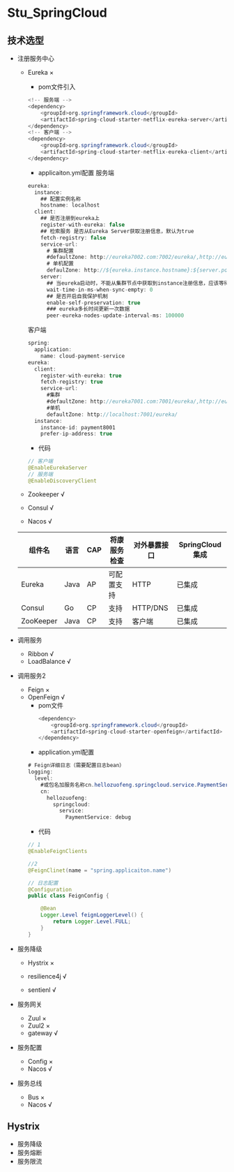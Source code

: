 # Stu_SpringCloud

## 技术选型

* 注册服务中心
  - Eureka ×  
    - pom文件引入
    ```java
    <!-- 服务端 -->
    <dependency>
        <groupId>org.springframework.cloud</groupId>
        <artifactId>spring-cloud-starter-netflix-eureka-server</artifactId>
    </dependency>
    <!-- 客户端 -->
    <dependency>
        <groupId>org.springframework.cloud</groupId>
        <artifactId>spring-cloud-starter-netflix-eureka-client</artifactId>
    </dependency>
    ```
    - applicaiton.yml配置
    服务端
    ```java
    eureka:
      instance:
        ## 配置实例名称
        hostname: localhost
      client:
        ## 是否注册到eureka上
        register-with-eureka: false
        ## 检索服务 是否从Eureka Server获取注册信息，默认为true
        fetch-registry: false
        service-url:
          # 集群配置
          #defaultZone: http://eureka7002.com:7002/eureka/,http://eureka7003.com:7003/eureka/
          # 单机配置
          defaulZone: http://${eureka.instance.hostname}:${server.port}/eureka/
        server:
          ## 当eureka启动时，不能从集群节点中获取到instance注册信息，应该等待的时间
          wait-time-in-ms-when-sync-empty: 0
          ## 是否开启自我保护机制
          enable-self-preservation: true
          ### eureka多长时间更新一次数据
          peer-eureka-nodes-update-interval-ms: 100000
    ```
    客户端
    ```java
    spring:
      application:
        name: cloud-payment-service
    eureka:
      client:
        register-with-eureka: true
        fetch-registry: true
        service-url:
          #集群
          #defaultZone: http://eureka7001.com:7001/eureka/,http://eureka7002.com:7002/eureka/,http://eureka7003.com:7003/eureka/
          #单机
          defaultZone: http://localhost:7001/eureka/
      instance:
        instance-id: payment8001
        prefer-ip-address: true
    ```
    - 代码
    ```java
    // 客户端
    @EnableEurekaServer
    // 服务端
    @EnableDiscoveryClient
    ```

  - Zookeeper √
  - Consul √
  - Nacos √

  
  | 组件名 | 语言 | CAP | 将康服务检查 | 对外暴露接口 | SpringCloud集成 |
  | ----- | ----- | ----- | ----- | ----- | ----- |
  | Eureka | Java | AP | 可配置支持 | HTTP | 已集成 |
  | Consul | Go | CP | 支持 | HTTP/DNS | 已集成 |
  | ZooKeeper | Java | CP | 支持 | 客户端 | 已集成 |


* 调用服务
  - Ribbon √
  - LoadBalance √

* 调用服务2
  - Feign ×
  - OpenFeign √
    - pom文件
      ```java
      <dependency>
          <groupId>org.springframework.cloud</groupId>
          <artifactId>spring-cloud-starter-openfeign</artifactId>
      </dependency>
      ```
    - application.yml配置
    ```java
    # Feign详细日志（需要配置日志bean）
    logging:
      level:
        #或包名加服务名称cn.hellozuofeng.springcloud.service.PaymentService: debug
        cn:
          hellozuofeng:
            springcloud:
              service:
                PaymentService: debug
    ```
    - 代码
    ```java
    // 1
    @EnableFeignClients

    //2 
    @FeignClinet(name = "spring.applicaiton.name")

    // 日志配置
    @Configuration
    public class FeignConfig {

        @Bean
        Logger.Level feignLoggerLevel() {
            return Logger.Level.FULL;
        }
    }


    ```
* 服务降级
  - Hystrix ×
    
    

  - resilience4j √
  - sentienl √

* 服务网关
  - Zuul ×
  - Zuul2 ×
  - gateway √

* 服务配置
  - Config ×
  - Nacos √

* 服务总线
  - Bus ×
  - Nacos √

## Hystrix

* 服务降级
* 服务熔断
* 服务限流

